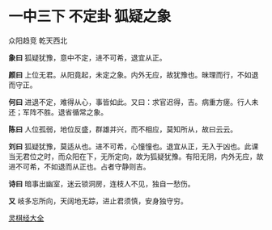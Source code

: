 # 一中三下 不定卦 狐疑之象

众阳趋竞 乾天西北

**象曰** 狐疑犹豫，意中不定，进不可希，退宜从正。

**颜曰** 上位无君。从阳竟起，未定之象。内外无应，故犹豫也。昧理而行，不如退而守正。

**何曰** 进退不定，难得从心，事皆如此。又曰：求官迟得，吉。病重方瘥。行人未还；军阵不胜。退省循常之象。

**陈曰** 人位孤弱，地位反盛，群雄并兴，而不相应，莫知所从，故曰云云。

**刘曰** 狐疑犹豫，莫适从也。进不可希，心憧憧也。退宜从正，无入于凶也。此课当无君位之时，而众阳在下，无所定向，故为狐疑犹豫。有阳无阴，内外无应，故进不可希，不如退而从正也。占者守静则吉。

**诗曰** 暗事出幽室，迷云锁洞房，连枝人不见，独自一愁伤。

**又** 岐多忘所向，天阔地无踪，进止君须慎，安身独守穷。

[灵棋经大全](README.md)
